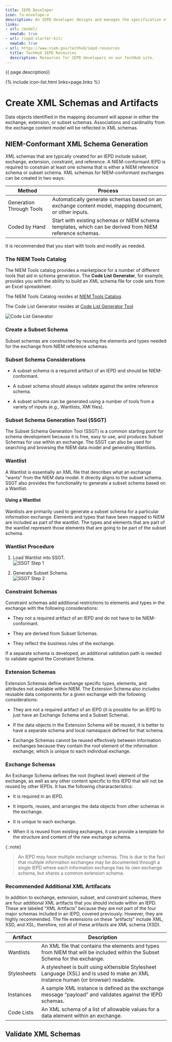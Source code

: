 ```yaml
---
title: IEPD Developer
icon: fa-envelope-o
description: An IEPD developer designs and manages the specification of an information exchange.
links:
- url: /model/
  newtab: true
- url: /iepd-starter-kit/
  newtab: true
- url: https://www.niem.gov/techhub/iepd-resources
  title: TechHub IEPD Resources
  description: Resources for IEPD developers on our TechHub site.
---
```


{{ page.description}}

{% include icon-list.html links=page.links %}

# Create XML Schemas and Artifacts

Data objects identified in the mapping document will appear in either the exchange, extension, or subset schemas. Associations and cardinality from the exchange content model will be reflected in XML schemas.

## NIEM-Conformant XML Schema Generation

XML schemas that are typically created for an IEPD include subset, exchange, extension, constraint, and reference. A NIEM-conformant IEPD is required to constrain at least one schema that is either a NIEM reference schema or subset schema. XML schemas for NIEM-conformant exchanges can be created in two ways:

| Method | Process |
| --- | ---|
| Generation Through Tools | Automatically generate schemas based on an exchange content model, mapping document, or other inputs. |
| Coded by Hand | Start with existing schemas or NIEM schema templates, which can be derived from NIEM reference schemas. |

It is recommended that you start with tools and modify as needed.

### The NIEM Tools Catalog

The NIEM Tools catalog provides a marketplace for a number of different tools that aid in schema generation. The **Code List Generator**, for example, provides you with the ability to build an XML schema file for code sets from an Excel spreadsheet.

The NIEM Tools Catalog resides at [NIEM Tools Catalog](https://www.niem.gov/tools-catalog "NIEM Tools Catalog").

The Code List Generator resides at [Code List Generator Tool](https://www.niem.gov/CLG "Code List Generator Tool")

![Code List Generator](buildtools.png "Code List Generator")

### Create a Subset Schema

Subset schemas are constructed by reusing the elements and types needed for the exchange from NIEM reference schemas.

### Subset Schema Considerations

- A subset schema is a required artifact of an IEPD and should be NIEM-conformant.

- A subset schema should always validate against the entire reference schema.

- A subset schema can be generated using a number of tools from a variety of inputs (e.g., Wantlists, XMI files).

### Subset Schema Generation Tool (SSGT)

The Subset Schema Generation Tool (SSGT) is a common starting point for schema development because it is free, easy to use, and produces Subset Schemas for use within an exchange. The SSGT can also be used for searching and browsing the NIEM data model and generating Wantlists.

### Wantlist

A Wantlist is essentially an XML file that describes what an exchange “wants” from the NIEM data model. It directly aligns to the subset schema. SSGT also provides the functionality to generate a subset schema based on a Wantlist.

#### Using a Wantlist

Wantlists are primarily used to generate a subset schema for a particular information exchange. Elements and types that have been mapped to NIEM are included as part of the wantlist. The types and elements that are part of the wantlist represent those elements that are going to be part of the subset schema.

### Wantlist Procedure

1. Load Wantlist into SSGT.<br>
![SSGT Step 1](schemawantlist.png "SSGT Step 1")

1. Generate Subset Schema.<br>
![SSGT Step 2](schemasubset.png "SSGT Step 2")

### Constraint Schemas

Constraint schemas add additional restrictions to elements and types in the exchange with the following considerations:

- They not a required artifact of an IEPD and do not have to be NIEM-conformant.

- They are derived from Subset Schemas.

- They reflect the business rules of the exchange.

If a separate schema is developed, an additional validation path is needed to validate against the Constraint Schema.

### Extension Schemas

Extension Schemas define exchange specific types, elements, and attributes not available within NIEM. The Extension Schema also includes reusable data components for a given exchange with the following considerations:

- They are not a required artifact of an IEPD (it is possible for an IEPD to just have an Exchange Schema and a Subset Schema).

- If the data objects in the Extension Schema will be reused, it is better to have a separate schema and local namespace defined for that schema.

- Exchange Schemas cannot be reused effectively between information exchanges because they contain the root element of the information exchange, which is unique to each individual exchange.

### Exchange Schemas

An Exchange Schema defines the root (highest level) element of the exchange, as well as any other content specific to this IEPD that will not be reused by other IEPDs. It has the following chararacteristics:

- It is required in an IEPD.

- It imports, reuses, and arranges the data objects from other schemas in the exchange.

- It is unique to each exchange.

- When it is reused from existing exchanges, it can provide a template for the structure and content of the new exchange schema.

{:.note}
> An IEPD may have multiple exchange schemas. This is due to the fact that multiple information exchanges may be documented through a single IEPD where each information exchange has its own exchange schema, but shares a common extension schema.

### Recommended Additional XML Artifacats

In addition to exchange, extension, subset, and constraint schemas, there are four additional XML artifacts that you should include within an IEPD. These are labeled “XML Artifacts” because they are not part of the four major schemas included in an IEPD, covered previously. However, they are highly recommended. The file extensions on these “artifacts” include XML, XSD, and XSL; therefore, not all of these artifacts are XML schema (XSD).

| Artifact | Description |
| --- | --- |
| Wantlists | An XML file that contains the elements and types from NIEM that will be included within the Subset Schema for the exchange. |
| Stylesheets | A stylesheet is built using eXtensible Stylesheet Language (XSL) and is used to make an XML instance human (or browser) readable. |
| Instances | A sample XML instance is defined as the exchange message  “payload” and validates against the IEPD schemas. |
| Code Lists | An XML schema of a list of allowable values for a data element within an exchange. |

## Validate XML Schemas
